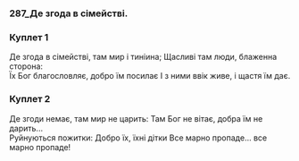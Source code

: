 ### 287_Де згода в сімействі.
### Куплет 1
Де згода в сімействі, там мир і тиніина; Щасливі там люди, блаженна сторона:<br/>Їх Бог благословляє, добро їм посилає І з ними ввік живе, і щастя їм дає.
### Куплет 2
Де згоди немає, там мир не царить: Там Бог не вітає, добра їм не дарить... <br/>Руйнуються пожитки: Добро їх, їхні дітки Все марно пропаде... все марно пропаде!
